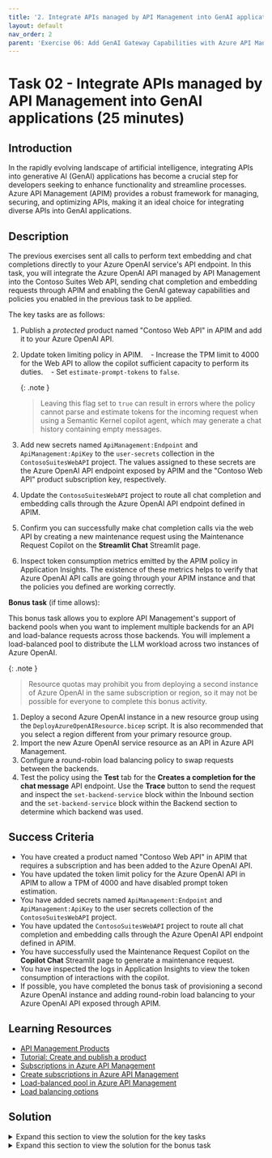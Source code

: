 ```yaml
---
title: '2. Integrate APIs managed by API Management into GenAI applications'
layout: default
nav_order: 2
parent: 'Exercise 06: Add GenAI Gateway Capabilities with Azure API Management'
---
```


# Task 02 - Integrate APIs managed by API Management into GenAI applications (25 minutes)

## Introduction

In the rapidly evolving landscape of artificial intelligence, integrating APIs into generative AI (GenAI) applications has become a crucial step for developers seeking to enhance functionality and streamline processes. Azure API Management (APIM) provides a robust framework for managing, securing, and optimizing APIs, making it an ideal choice for integrating diverse APIs into GenAI applications.

## Description

The previous exercises sent all calls to perform text embedding and chat completions directly to your Azure OpenAI service's API endpoint. In this task, you will integrate the Azure OpenAI API managed by API Management into the Contoso Suites Web API, sending chat completion and embedding requests through APIM and enabling the GenAI gateway capabilities and policies you enabled in the previous task to be applied.

The key tasks are as follows:

1. Publish a *protected* product named "Contoso Web API" in APIM and add it to your Azure OpenAI API.
2. Update token limiting policy in APIM.
   - Increase the TPM limit to 4000 for the Web API to allow the copilot sufficient capacity to perform its duties.
   - Set `estimate-prompt-tokens` to `false`.

    {: .note }
    > Leaving this flag set to `true` can result in errors where the policy cannot parse and estimate tokens for the incoming request when using a Semantic Kernel copilot agent, which may generate a chat history containing empty messages.

3. Add new secrets named `ApiManagement:Endpoint` and `ApiManagement:ApiKey` to the `user-secrets` collection in the `ContosoSuitesWebAPI` project. The values assigned to these secrets are the Azure OpenAI API endpoint exposed by APIM and the "Contoso Web API" product subscription key, respectively.
4. Update the `ContosoSuitesWebAPI` project to route all chat completion and embedding calls through the Azure OpenAI API endpoint defined in APIM.
5. Confirm you can successfully make chat completion calls via the web API by creating a new maintenance request using the Maintenance Request Copilot on the **Streamlit Chat** Streamlit page.
6. Inspect token consumption metrics emitted by the APIM policy in Application Insights. The existence of these metrics helps to verify that Azure OpenAI API calls are going through your APIM instance and that the policies you defined are working correctly.

**Bonus task** (if time allows):

This bonus task allows you to explore API Management's support of backend pools when you want to implement multiple backends for an API and load-balance requests across those backends. You will implement a load-balanced pool to distribute the LLM workload across two instances of Azure OpenAI.

{: .note }
> Resource quotas may prohibit you from deploying a second instance of Azure OpenAI in the same subscription or region, so it may not be possible for everyone to complete this bonus activity.

1. Deploy a second Azure OpenAI instance in a new resource group using the `DeployAzureOpenAIResource.bicep` script. It is also recommended that you select a region different from your primary resource group.
2. Import the new Azure OpenAI service resource as an API in Azure API Management.
3. Configure a round-robin load balancing policy to swap requests between the backends.
4. Test the policy using the **Test** tab for the **Creates a completion for the chat message** API endpoint. Use the **Trace** button to send the request and inspect the `set-backend-service` block within the Inbound section and the `set-backend-service` block within the Backend section to determine which backend was used.

## Success Criteria

- You have created a product named "Contoso Web API" in APIM that requires a subscription and has been added to the Azure OpenAI API.
- You have updated the token limit policy for the Azure OpenAI API in APIM to allow a TPM of 4000 and have disabled prompt token estimation.
- You have added secrets named `ApiManagement:Endpoint` and `ApiManagement:ApiKey` to the user secrets collection of the `ContosoSuitesWebAPI` project.
- You have updated the `ContosoSuitesWebAPI` project to route all chat completion and embedding calls through the Azure OpenAI API endpoint defined in APIM.
- You have successfully used the Maintenance Request Copilot on the **Copilot Chat** Streamlit page to generate a maintenance request.
- You have inspected the logs in Application Insights to view the token consumption of interactions with the copilot.
- If possible, you have completed the bonus task of provisioning a second Azure OpenAI instance and adding round-robin load balancing to your Azure OpenAI API exposed through APIM.

## Learning Resources

- [API Management Products](https://learn.microsoft.com/en-us/azure/api-management/api-management-key-concepts#products)
- [Tutorial: Create and publish a product](https://learn.microsoft.com/azure/api-management/api-management-howto-add-products?tabs=azure-portal)
- [Subscriptions in Azure API Management](https://learn.microsoft.com/azure/api-management/api-management-subscriptions)
- [Create subscriptions in Azure API Management](https://learn.microsoft.com/azure/api-management/api-management-howto-create-subscriptions)
- [Load-balanced pool in Azure API Management](https://learn.microsoft.com/azure/api-management/backends?tabs=bicep#load-balanced-pool)
- [Load balancing options](https://learn.microsoft.com/azure/api-management/backends?tabs=bicep#load-balancing-options)

## Solution

<details markdown="block">
<summary>Expand this section to view the solution for the key tasks</summary>

- To create and publish a *protected* product in APIM and add it to your Azure OpenAI API:
  - Navigate to your APIM instance in the [Azure portal](https://portal.azure.com/), then select **Products** under the **APIs** menu.
  - Select **Add** to create a new product.
  - In the **Add product** dialog:
    - Enter a display name of "Contoso Web API," which will automatically set the **Id** field to "contoso-web-api."
    - Enter a description, such as "Contoso Suites Web API."
    - Check the **Published** box.
    - Ensure the **Requires subscription** box is checked. This flag specifies that the product is *protected,* meaning a subscription key will be required to access the product.
    - Select the **+** below **APIs** at the bottom of the dialog and select the **Azure OpenAI API**. Adding an API allows it to be accessed using the subscription key associated with the Contoso Web API product.
    - Select **Create**.

        ![Screenshot of the Add product dialog, with the values specified in the instructions highlighted.](../../media/Solution/0602-apim-create-product-contoso-web-api.png)

  - After creeating the product, select it from the Products list.
  - On the **Contoso Web API** project page, select **Subscriptions** from the left-hand menu, then select **Add subscription** on the toolbar.
  - In the **New Subscription** dialog, enter "contoso-web-api" into the **Name** field, "Contoso Web API" into the **Display name** field, and then select **Create**.

- To update the token limit policy applied to the Azure OpenAI API in APIM:
  - Navigate to your API Management service's **APIs** page in the [Azure portal](https://portal.azure.com/) and select the **Azure OpenAI API**.
  - Select **All operations** in the design panel, then open the inbound processing policies by selecting the `<\>` link within that panel.
  
    ![Screenshot of the design page of the Azure OpenAPI API in APIM, with the API name, All operations page, and policies link highlighted.](../../media/Solution/0602-apim-azure-openai-api-all-operations-inbound-processing-policies.png)

  - In the **Policies** XML document, locate the `azure-openai-token-limit` policy definition within the `<inbound>` processing section.
    - Update the `tokens-per-minute` value to `4000`.
    - Set the `estimate-prompt-tokens` property to `false`.

        {: .note }
        > Leaving this flag set to `true` can result in errors where the policy is unable to parse and estimate tokens for the incoming request when using a Semantic Kernel copilot agent, which may generate a chat history with empty messages.

  - The updated policy definition should look like the following:

    ```xml
    <azure-openai-token-limit tokens-per-minute="4000" counter-key="@(context.Request.IpAddress)" estimate-prompt-tokens="false" tokens-consumed-header-name="consumed-tokens" remaining-tokens-header-name="remaining-tokens" />
    ```

  - Select **Save**.

- To add new user secrets for the API Management endpoint and key, run the following command:
  - Navigate to your APIM instance in the [Azure portal](https://portal.azure.com/).
  - On the **Overview** page, copy the **Gateway URL** from the **Essentials** panel. Save the value into a text edit, such as Notepad, for use below.
  - Select **APIs** from the **APIs** menu of your APIM instance, then select **Settings** tab of the **Azure OpenAI API**. Copy the **API URL suffix** and save it to a text editor for use below.

    ![Screenshot of the Azure OpenAI API's settings tab, with the API URL suffix value highlighted.](../../media/Solution/0602-apim-apis-azure-openai-api-settings-url-suffix.png)

  - In Visual Studio Code, open a new terminal and change directories to the `ContosoSuitesWebAPI` folder. Then, run the following command to create a new secret in the `user-secrets` collection, replacing the `{YOUR_API_MANAGEMENT_ENDPOINT}` and `{YOUR_AZURE_OPENAI_API_URL_SUFFIX}` tokens with the gateway URL and API URL suffix values you copied above, respectively.

    ```bash
    dotnet user-secrets set "ApiManagement:Endpoint" "{YOUR_API_MANAGEMENT_ENDPOINT}/{YOUR_AZURE_OPENAI_API_URL_SUFFIX}"
    ```

  - Return to your APIM instance in the [Azure portal](https://portal.azure.com/), and select **Subscriptions** under the **APIs** menu.
  - On the **Subscriptions** page, select the ellipsis at the end of the **Contoso Web API** subscription and select **Show/hide keys** in the context menu.
  - Copy the **Primary key** value.
  - Next, you will create another secret in the `user-secrets` collection of the Web API project. Return to the terminal window in Visual Studio Code you used in the previous step and run the following command, replacing the `{YOUR_API_MANAGEMENT_SUBSCRIPTION_KEY}` with the **Primary key** value you copied above.

    ```bash
    dotnet user-secrets set "ApiManagement:ApiKey" "{YOUR_API_MANAGEMENT_SUBSCRIPTION_KEY}"
    ```

- To update the Contoso Suites Web API to use the Azure OpenAI API exposed through Azure API Management, you must update the Kernel builder in the `Program.cs` file to use the APIM endpoint and key for all text embedding and chat completion calls.
  - In Visual Studio Code, navigate to the `ContosoSuitesWebAPI` folder and open the `Program.cs` file.
  - The Kernel builder defined in `Program.cs` contains calls to add chat completion and text embedding capabilities to the kernel.
  - Within the `kernelBuilder.AddAzureOpenAIChatCompletion()` function, replace the `AzureOpenAI` configuration values used for the `endpoint` and `apiKey` properties to reference `ApiManagement:Endpoint` and `ApiManagement:ApiKey`, respectively. The updated function call should look like this:

    ```csharp
    kernelBuilder.AddAzureOpenAIChatCompletion(
        deploymentName: builder.Configuration["AzureOpenAI:DeploymentName"]!,
        endpoint: builder.Configuration["ApiManagement:Endpoint"]!,
        apiKey: builder.Configuration["ApiManagement:ApiKey"]!
    );
    ```

  - In the `kernelBuilder.AddAzureOpenAITextEmbeddingGeneration()` function, update the `endpoint` and `apiKey` properties to retrieve the `ApiManagement:Endpoint` and `ApiManagement:ApiKey`, respectively. The updated function call, including the `#pragma warning` directives wrapping it, will look similar to the following:

    ```csharp
    #pragma warning disable SKEXP0010 // Type is for evaluation purposes only and is subject to change or removal in future updates. Suppress this diagnostic to proceed.
        kernelBuilder.AddAzureOpenAITextEmbeddingGeneration(
            deploymentName: builder.Configuration["AzureOpenAI:EmbeddingDeploymentName"]!,
            endpoint: builder.Configuration["ApiManagement:Endpoint"]!,
            apiKey: builder.Configuration["ApiManagement:ApiKey"]!
        );
    #pragma warning restore SKEXP0010 // Type is for evaluation purposes only and is subject to change or removal in future updates. Suppress this diagnostic to proceed.
    ```

- To confirm that you can successfully make chat completion calls via the web API, use the Maintenance Request Copilot in the **Copilot Chat** Streamlit UI to create a new maintenance request.
  - Run the API locally by opening a new terminal window in Visual Studio code, navigating to the `src\ContosoSuitesWebAPI` directory, and starting the API using the following command:

    ```bash
    dotnet run
    ```

  - Open another terminal window, navigate to the `src\ContosoSuitesDashboard` directory, and run the following command to start the Streamlit dashboard:

    ```bash
    python -m streamlit run Index.py
    ```

  - Select the **Copilot Chat** page using the left-hand menu, then submit the following conversational prompts:
    - First, send a message requesting help filing an issue, such as: "Please help me create a maintenance request for a room at the Grand Regency."
      - You should get a response asking for more information.
    - Next, provide details about the issue to the copilot, such as: "There is a leak coming from under the kitchen sink. The customer reported it when returning to the room after being out most of the day. The carpet in the room is soaked."
      - You should get a reply asking for the room number.
    - Provide a room number, such as: "It is in room 303."
      - You should get a reply that the request was created successfully.
    - Send a final message, asking the copilot to provide you with the ID of the maintenance request it created.

    {: .note }
    > If you receive a 429 error message at any point during the conversation, you may need to go back into the `azure-openai-token-limit` policy definition in APIM and increase the `tokens-per-minute` value.

- To inspect the token consumption metrics emitted by the APIM policy in Application Insights.
  - From your API Management service in the [Azure portal](https://portal.azure.com/), expand the **Monitoring** menu and select **Application Insights**, then select your Application Insights instance from the list.
  - On the Application Insights page, expand the **Monitoring** menu and select **Logs**.
  - On the **Logs** page, execute the following Kusto query to look for records in the `customMetrics` table:

    ```kusto
    customMetrics
    | where timestamp > ago(1h)
    | where name in ('Completion Tokens', 'Prompt Tokens', 'Total Tokens')
    | extend
        ItemId = substring(itemId, 24),
        ApiId = tostring(customDimensions['API ID']),
        ClientIpAddress = tostring(customDimensions['Client IP address'])
    | summarize
        CompletionTokens = sumif(value, name == 'Completion Tokens'),
        PromptTokens = sumif(value, name == 'Prompt Tokens'),
        TotalTokens = sumif(value, name == 'Total Tokens')
        by ItemId, ApiId, ClientIpAddress
    ```

</details>

<details markdown="block">
<summary>Expand this section to view the solution for the bonus task</summary>

- To deploy a second Azure OpenAI service into a new resource group using a Bicep script:
  - Create a new resource group in your subscription. This subscription **must** have access to Azure OpenAI, and you should deploy the resource group to a [region that supports GPT-4o](https://learn.microsoft.com/azure/ai-services/openai/concepts/models#model-summary-table-and-region-availability).

    > **Important**: You must deploy to an Azure region that supports the **GPT-4o, 2024-05-13** model. You must create your Azure OpenAI resource in one of the [supported regions](https://learn.microsoft.com/azure/ai-services/openai/concepts/models#model-summary-table-and-region-availability).

  - Right-click the `DeployAzureOpenAI.bicep` script in the `src/InfrastructureAsCode/` folder, select **Deploy Bicep File...**, and follow the prompts to provide a deployment name and select the new resource group you created above. This script has no associated parameter file, so select **None** at that prompt.

    The Bicep script will deploy an Azure OpenAI service and create deployments for the `gpt-4o` and `text-embedding-ada-002` models within that instance that match what is in the primary service instance. The models deployed between load-balanced services must have the same name and version.

- To import the new Azure OpenAI service resource as an API in APIM, follow the same steps you used when importing your primary Azure OpenAI service in Exercise 6 Task 1, but provide a different name to the API, such as "Secondary Azure OpenAI API."
  - Add the "Contoso Web API" product to the API, allowing it to be accessible using the same subscription key.
  - When configuring the token consumption management policy, assign a TPM value of "4000" or higher if you adjusted that during the Maintenance Request Copilot testing.

- To create a backend load balancing pool:
  - Open the **Azure OpenAI API** design window, select **All operations**, then open the Inbound policies XML document.
  - At the top of the `<inbound>` processing section, insert the following variable declarations and policy snippets:

    ```xml
    <!-- Create a backend counter variable that is persistent in the local cache between requests -->
    <cache-lookup-value key="backend-counter" variable-name="backend-counter" />
    <choose>
        <when condition="@(!context.Variables.ContainsKey("backend-counter"))">
            <set-variable name="backend-counter" value="0" />
            <cache-store-value key="backend-counter" value="0" duration="100" />
        </when>
    </choose>
    <!-- Choose the backend service based on the backend variable -->
    <choose>
        <when condition="@(context.Variables.GetValueOrDefault<string>("backend-counter") == "0")">
            <set-backend-service id="primary-backend" backend-id="azure-openai-api-openai-endpoint" />
            <set-variable name="backend-counter" value="1" />
            <cache-store-value key="backend-counter" value="1" duration="100" />
        </when>
        <otherwise>
            <set-backend-service id="secondary-backend" backend-id="secondary-azure-openai-api-openai-endpoint" />
            <set-variable name="backend-counter" value="0" />
            <cache-store-value key="backend-counter" value="0" duration="100" />
        </otherwise>
    </choose>
    ```

  - Select **Save**.

- To test the API, select **Azure OpenAI API** from the list of APIs on your API Management service's APIs page.
  - Select the **Test** tab, then select the **Creates a completion for the chat message** endpoint.
  - On the **Creates a completion for the chat message** page, enter the following under **Template parameters**:
    - **deployment-id**: Enter "gpt-4o"
    - **api-version**: Enter "2024-06-01"
  - Scroll down to the **Request body** section, ensure **Raw** is selected, and paste the following into the text box.

    ```json
    {
        "messages":[
            {"role": "system", "content": "You are a sarcastic unhelpful assistant."},
            {"role": "user", "content": "Tell me a story about AI."}
        ]
    }
    ```

  - Select **Trace** at the bottom of the page.
  - Scroll to the page's **HTTP response** section.
  - Select the **Trace** tab.
  - Use the **Backend** link to jump to the backend section of the trace output and locate the `set-backend-service` block. Within this block, note the `oldBackendServiceUrl` and the `newBackendServiceUrl` values. If they are the same, the primary instance was used. If they differ, the secondary Azure OpenAI instance was used.

    After the first request, the value looks like this, where the old and new backend services URLs are the same:

    ```json
    {
        "message": "Backend service URL was changed.",
        "oldBackendServiceUrl": "https://ob23xnbzldnb62-openai.openai.azure.com/openai",
        "newBackendServiceUrl": "https://ob23xnbzldnb62-openai.openai.azure.com/openai",
        "request": {
            "url": "https://ob23xnbzldnb62-openai.openai.azure.com/openai/deployments/gpt-4o/chat/completions?api-version=2024-06-01"
        }
    }
    ```

    After the second request, the `newBackendServiceUrl` value has changed to the secondary Azure OpenAI instance:

    ```json
    {
    "message": "Backend service URL was changed.",
        "oldBackendServiceUrl": "https://ob23xnbzldnb62-openai.openai.azure.com/openai",
        "newBackendServiceUrl": "https://hqfycfwt6hjh4-openai.openai.azure.com/openai",
        "request": {
            "url": "https://hqfycfwt6hjh4-openai.openai.azure.com/openai/deployments/gpt-4o/chat/completions?api-version=2024-06-01"
        }
    }
    ```

    Each subsequent request will round-robin requests back and forth between the two instances.

- Since the Contoso Suites Web API is already configured to send requests through APIM, the application does not need additional configuration changes to take advantage of load balancing across multiple Azure OpenAI instances.

</details>
